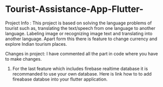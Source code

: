 # Tourist-Assistance-App-Flutter-
Project Info : 
This project is based on solving the language problems of tourist such as, translating the text/speech from one language to another language. 
Labeling image or recognizing image text and translating into another language. Apart form this there is feature to change currency and explore Indian tourism places.

Changes in project:
I have commented all the part in code where you have to make changes.

1. For the last feature which includes firebase realtime database it is recommanded to use your own database.
Here is link how to to add fireabase databse into your flutter application.
